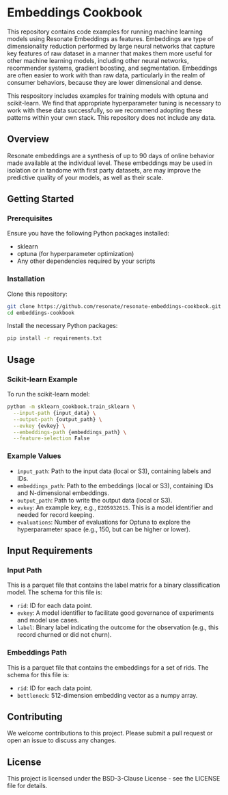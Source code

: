 
# Embeddings Cookbook

This repository contains code examples for running machine learning models using Resonate Embeddings as features. Embeddings are type of dimensionality reduction performed by large neural networks that capture key features of raw dataset in a manner that makes them more useful for other machine learning models, including other neural networks, recommender systems, gradient boosting, and segmentation. Embeddings are often easier to work with than raw data, particularly in the realm of consumer behaviors, because they are lower dimensional and dense.

This respository includes examples for training models with optuna and scikit-learn. We find that appropriate hyperparameter tuning is necessary to work with these data successfully, so we recommend adopting these patterns within your own stack.
This repository does not include any data.

## Overview

Resonate embeddings are a synthesis of up to 90 days of online behavior made available at the individual level. 
These embeddings may be used in isolation or in tandome with first party datasets, are may improve the predictive quality of your models, as well as their scale.

## Getting Started

### Prerequisites

Ensure you have the following Python packages installed:

- sklearn
- optuna (for hyperparameter optimization)
- Any other dependencies required by your scripts

### Installation

Clone this repository:

```bash
git clone https://github.com/resonate/resonate-embeddings-cookbook.git
cd embeddings-cookbook
```

Install the necessary Python packages:

```bash
pip install -r requirements.txt
```

## Usage

### Scikit-learn Example

To run the scikit-learn model:

```bash
python -m sklearn_cookbook.train_sklearn \
  --input-path {input_data} \
  --output-path {output_path} \
  --evkey {evkey} \
  --embeddings-path {embeddings_path} \
  --feature-selection False
```

### Example Values

- `input_path`: Path to the input data (local or S3), containing labels and IDs.
- `embeddings_path`: Path to the embeddings (local or S3), containing IDs and N-dimensional embeddings.
- `output_path`: Path to write the output data (local or S3).
- `evkey`: An example key, e.g., `E205932615`. This is a model identifier and needed for record keeping.
- `evaluations`: Number of evaluations for Optuna to explore the hyperparameter space (e.g., 150, but can be higher or lower).

## Input Requirements

### Input Path

This is a parquet file that contains the label matrix for a binary classification model. The schema for this file is:

- `rid`: ID for each data point.
- `evkey`: A model identifier to facilitate good governance of experiments and model use cases.
- `label`: Binary label indicating the outcome for the observation (e.g., this record churned or did not churn).

### Embeddings Path

This is a parquet file that contains the embeddings for a set of rids. The schema for this file is:

- `rid`: ID for each data point.
- `bottleneck`: 512-dimension embedding vector as a numpy array.

## Contributing

We welcome contributions to this project. Please submit a pull request or open an issue to discuss any changes.

## License

This project is licensed under the BSD-3-Clause License - see the LICENSE file for details.
